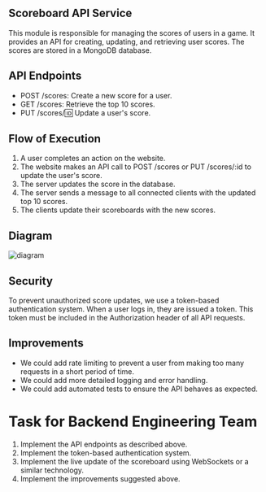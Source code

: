 ## Scoreboard API Service ##

This module is responsible for managing the scores of users in a game. It provides an API for creating, updating, and retrieving user scores. The scores are stored in a MongoDB database.

## API Endpoints ##

- POST /scores: Create a new score for a user.
- GET /scores: Retrieve the top 10 scores.
- PUT /scores/:id: Update a user's score.

## Flow of Execution ##

1. A user completes an action on the website.
2. The website makes an API call to POST /scores or PUT /scores/:id to update the user's score.
3. The server updates the score in the database.
4. The server sends a message to all connected clients with the updated top 10 scores.
5. The clients update their scoreboards with the new scores.

## Diagram ##

![diagram](https://github.com/thanhlocdev-01/backend-code-challenge-LamThanhLoc/assets/88845761/121268df-f303-4b5a-9c85-4d07a495eb1b)

## Security ##

To prevent unauthorized score updates, we use a token-based authentication system. When a user logs in, they are issued a token. This token must be included in the Authorization header of all API requests.

## Improvements ##

- We could add rate limiting to prevent a user from making too many requests in a short period of time.
- We could add more detailed logging and error handling.
- We could add automated tests to ensure the API behaves as expected.

# Task for Backend Engineering Team #

1. Implement the API endpoints as described above.
2. Implement the token-based authentication system.
3. Implement the live update of the scoreboard using WebSockets or a similar technology.
4. Implement the improvements suggested above.

